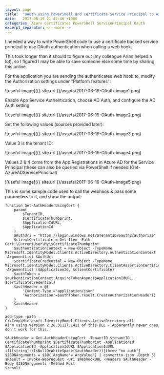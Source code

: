 ```yaml
---
layout: page
title:  "OAuth using PowerShell and certificate Service Principal to Azure Function App"
date:   2017-06-19 21:42:46 +1000
categories: Azure Certificates PowerShell ServicePrincipal Oauth
excerpt_separator: <!--more-->
---
```

I needed a way to write PowerShell code to use a certificate backed service principal to use OAuth authentication when calling a web hook.
<!--more-->

This took longer than it should to figure out (my colleague Arian helped a lot), so I figured I may be able to save someone else some time by sharing this online.

For the application you are sending the authenticated web hook to, modify the Authorization settings under "Platform features":

![useful image]({{ site.url }}/assets/2017-06-19-OAuth-image1.png)

Enable App Service Authentication, choose AD Auth, and configure the AD Auth setting

![useful image]({{ site.url }}/assets/2017-06-19-OAuth-image2.png)

Set the following values (sources provided later):

![useful image]({{ site.url }}/assets/2017-06-19-OAuth-image3.png)

Value 3 is the tenant ID:

![useful image]({{ site.url }}/assets/2017-06-19-OAuth-image4.png)

Values 2 & 4 come from the App Registrations in Azure AD for the Service Principal (these can also be queried via PowerShell if needed (Get-AzureADServicePrincipal)

![useful image]({{ site.url }}/assets/2017-06-19-OAuth-image5.png)

This is some sample code used to call the webhook & pass some parameters to it, and show the output:

    function Get-AuthHeaderUsingCert {
        param(
            $TenantID,
            $CertificateThumbprint,
            $ApplicationIdURL,
            $ApplicationId
        )
        $AuthUri = "https://login.windows.net/$TenantID/oauth2/authorize"
        $clientCertificate = Get-Item -Path Cert:\CurrentUser\My\$CertificateThumbprint
        $authenticationContext = New-Object -TypeName Microsoft.IdentityModel.Clients.ActiveDirectory.AuthenticationContext -ArgumentList $AuthUri
        $certificateCredential = New-Object -TypeName Microsoft.IdentityModel.Clients.ActiveDirectory.ClientAssertionCertificate -ArgumentList ($ApplicationId, $clientCertificate)
        $authToken = $authenticationContext.AcquireTokenAsync($ApplicationIdURL, $certificateCredential)
        $authHeader = @{
            'Content-Type'='application/json'
            'Authorization'=$authToken.result.CreateAuthorizationHeader()
        }
        $authHeader
    }

    add-type -path C:\Temp\Microsoft.IdentityModel.Clients.ActiveDirectory.dll
    #I'm using Version 2.28.31117.1411 of this DLL - Apparently newer ones don't work for this.

    $AuthHeader = Get-AuthHeaderUsingCert -TenantID $tenantID -CertificateThumbprint $CertificateThumbprint -ApplicationId $ApplicationId -ApplicationIdURL $ApplicationIdURL 
    if([string]::IsNullOrWhiteSpace($authheader)){throw "no auth"}
    $JSONArguments = $(@{'ArgName'='ArgValue'} | convertto-json -Depth 5)
    $Result = Invoke-Webrequest -Uri $WebhookURL -Headers $AuthHeader -Body $JSONArguments -Method Post
    $result

